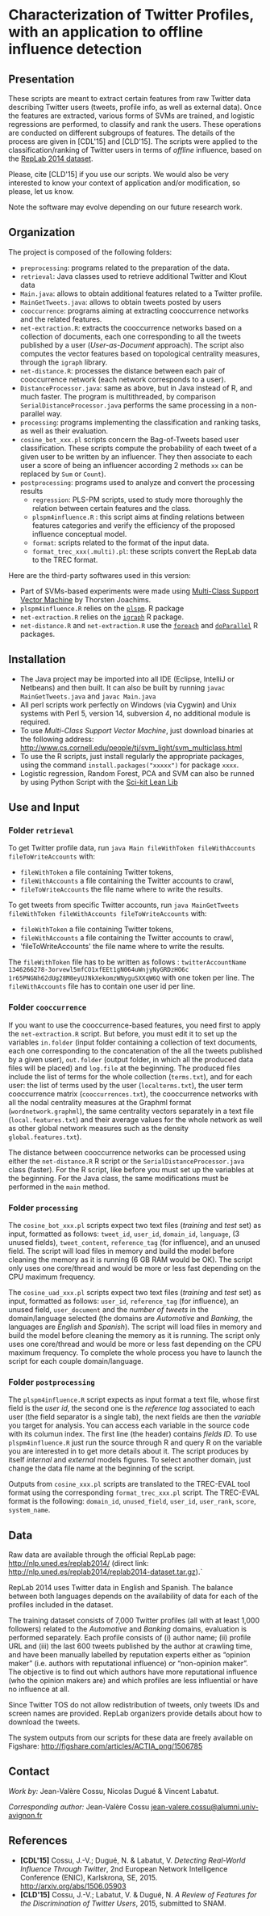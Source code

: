 Characterization of Twitter Profiles, with an application to offline influence detection
==============================


## Presentation
These scripts are meant to extract certain features from raw Twitter data describing Twitter users (tweets, profile info, as well as external data). Once the features are extracted, various forms of SVMs are trained, and logistic regressions are performed, to classify and rank the users. These operations are conducted on different subgroups of features. The details of the process are given in [CDL'15] and [CLD'15]. The scripts were applied to the classification/ranking of Twitter users in terms of *offline* influence, based on the [RepLab 2014 dataset](http://nlp.uned.es/replab2014/).

Please, cite [CLD'15] if you use our scripts. We would also be very interested to know your context of application and/or modification, so please, let us know.

Note the software may evolve depending on our future research work.


## Organization
The project is composed of the following folders:
* `preprocessing`: programs related to the preparation of the data.
 * `retrieval`: Java classes used to retrieve additional Twitter and Klout data
  * `Main.java`: allows to obtain additional features related to a Twitter profile.
  * `MainGetTweets.java`: allows to obtain tweets posted by users
 * `cooccurrence`: programs aiming at extracting cooccurrence networks and the related features.
  * `net-extraction.R`: extracts the cooccurrence networks based on a collection of documents, each one corresponding to all the tweets published by a user (*User-as-Document* approach). The script also computes the vector features based on topological centrality measures, through the `igraph` library.
  * `net-distance.R`: processes the distance between each pair of cooccurrence network (each network corresponds to a user).
  * `DistanceProcessor.java`: same as above, but in Java instead of R, and much faster. The program is multithreaded, by comparison `SerialDistanceProcessor.java` performs the same processing in a non-parallel way.
* `processing`: programs implementing the classification and ranking tasks, as well as their evaluation.
 * `cosine_bot_xxx.pl` scripts concern the Bag-of-Tweets based user classification. These scripts compute the probability of each tweet of a given user to be written by an influencer. They then associate to each user a score of being an influencer according 2 methods `xx` can be replaced by `Sum` or `Count`).
* `postprocessing`: programs used to analyze and convert the processing results
  * `regression`: PLS-PM scripts, used to study more thoroughly the relation between certain features and the class.
   * `plspm4influence.R` : this script aims at finding relations between features categories and verify the efficiency of the proposed influence conceptual model.
  * `format`: scripts related to the format of the input data.
   * `format_trec_xxx(.multi).pl`: these scripts convert the RepLab data to the TREC format.

Here are the third-party softwares used in this version:
* Part of SVMs-based experiments were made using [Multi-Class Support Vector Machine](https://www.cs.cornell.edu/people/tj/svm_light/svm_multiclass.html) by Thorsten Joachims.
* `plspm4influence.R` relies on the [`plspm`](https://cran.r-project.org/web/packages/plspm/index.html). R package 
* `net-extraction.R` relies on the [`igraph`](https://cran.r-project.org/web/packages/igraph/index.html) R package.
* `net-distance.R` and `net-extraction.R` use the [`foreach`](https://cran.r-project.org/web/packages/foreach/index.html) and [`doParallel`](https://cran.r-project.org/web/packages/doParallel/index.html) R packages.


## Installation
* The Java project may be imported into all IDE (Eclipse, IntelliJ or Netbeans) and then built. It can also be built by running `javac MainGetTweets.java` and `javac Main.java` 
* All perl scripts work perfectly on Windows (via Cygwin) and Unix systems with Perl 5, version 14, subversion 4, no additional module is required.
* To use *Multi-Class Support Vector Machine*, just download binaries at the following address: http://www.cs.cornell.edu/people/tj/svm_light/svm_multiclass.html
* To use the R scripts, just install regularly the appropriate packages, using the command `install.packages("xxxxx")` for package `xxxx`.
* Logistic regression, Random Forest, PCA and SVM can also be runned by using Python Script with the [Sci-kit Lean Lib]((http://scikit-learn.org/stable/))


## Use and Input


### Folder `retrieval`
To get Twitter profile data, run `java Main fileWithToken fileWithAccounts fileToWriteAccounts` with: 
* `fileWithToken` a file containing Twitter tokens, 
* `fileWithAccounts` a file containing the Twitter accounts to crawl,
* `fileToWriteAccounts` the file name where to write the results.

To get tweets from specific Twitter accounts, run `java MainGetTweets fileWithToken fileWithAccounts fileToWriteAccounts` with:
* `fileWithToken` a file containing Twitter tokens, 
* `fileWithAccounts` a file containing the Twitter accounts to crawl,
* 'fileToWriteAccounts' the file name where to write the results.

The `fileWithToken` file has to be written as follows : 
`twitterAccountName	1346266278-3orvewl5mfCO1xfEEt1gN064uWnjyNyGRDzHO6c	1r65PNGNh62dUg28M8eyUJNkXekomzWNyguSXXqW6Q` 
with one token per line. The `fileWithAccounts` file has to contain one user id per line.
 

### Folder `cooccurrence`
If you want to use the cooccurrence-based features, you need first to apply the `net-extraction.R` script. But before, you must edit it to set up the variables `in.folder` (input folder containing a collection of text documents, each one corresponding to the concatenation of the all the tweets published by a given user), `out.folder` (output folder, in which all the produced data files will be placed) and `log.file` at the beginning. The produced files include the list of terms for the whole collection (`terms.txt`), and for each user: the list of terms used by the user (`localterms.txt`), the user term cooccurrence matrix (`cooccurrences.txt`), the cooccurrence networks with all the nodal centrality measures at the Graphml format (`wordnetwork.graphml`), the same centrality vectors separately in a text file (`local.features.txt`) and their average values for the whole network as well as other global network measures such as the density `global.features.txt`). 

The distance between cooccurrence networks can be processed using either the `net-distance.R` R script or the `SerialDistanceProcessor.java` class (faster). For the R script, like before you must set up the variables at the beginning. For the Java class, the same modifications must be performed in the `main` method. 


### Folder `processing`
The `cosine_bot_xxx.pl` scripts expect two text files (*training* and *test* set) as input, formatted as follows: `tweet_id`, `user_id`, `domain_id`, `language`, (3 unused fields), `tweet_content`, `reference_tag` (for influence), and an unused field. The script will load files in memory and build the model before cleaning the memory as it is running (6 GB RAM would be OK). The script only uses one core/thread and would be more or less fast depending on the CPU maximum frequency.

The `cosine_uad_xxx.pl` scripts expect two text files (*training* and *test* set) as input, formatted as follows: `user_id`, `reference_tag` (for influence), an unused field, `user_document` and the *number of tweets* in the domain/language selected (the domains are $Automotive$ and $Banking$, the languages are *English* and *Spanish*). The script will load files in memory and build the model before cleaning the memory as it is running. The script only uses one core/thread and would be more or less fast depending on the CPU maximum frequency. To complete the whole process you have to launch the script for each couple domain/language.


### Folder `postprocessing`
The `plspm4influence.R` script expects as input format a text file, whose first field is the *user id*, the second one is the *reference tag* associated to each user (the field separator is a single tab), the next fields are then the *variable* you target for analysis. You can access each variable in the source code with its columun index. The first line (the header) contains *fields ID*. To use `plspm4influence.R` just run the source through R and query R on the variable you are interested in to get more details about it. The script produces by itself *internal* and *external* models figures. To select another domain, just change the data file name at the beginning of the script.

Outputs from `cosine_xxx.pl` scripts are translated to the TREC-EVAL tool format using the corresponding `format_trec_xxx.pl` script. The TREC-EVAL format is the following: `domain_id`, `unused_field`, `user_id`, `user_rank`, `score`, `system_name`.


## Data
Raw data are available through the official RepLab page: http://nlp.uned.es/replab2014/ (direct link: http://nlp.uned.es/replab2014/replab2014-dataset.tar.gz).`

RepLab 2014 uses Twitter data in English and Spanish. The balance between both languages depends on the availability of data for each of the profiles included in the dataset.

The training dataset consists of 7,000 Twitter profiles (all with at least 1,000 followers) related to the *Automotive* and *Banking* domains, evaluation is performed separately.
Each profile consists of (i) author name; (ii) profile URL and (iii) the last 600 tweets published by the author at crawling time, and have been manually labelled by reputation experts either as “opinion maker” (i.e. authors with reputational influence) or “non-opinion maker”. The objective is to find out which authors have more reputational influence (who the opinion makers are) and which profiles are less influential or have no influence at all. 

Since Twitter TOS do not allow redistribution of tweets, only tweets IDs and screen names are provided. RepLab organizers provide details about how to download the tweets.

The system outputs from our scripts for these data are freely available on Figshare: http://figshare.com/articles/ACTIA_png/1506785


## Contact
*Work by:* Jean-Valère Cossu, Nicolas Dugué & Vincent Labatut.

*Corresponding author:* Jean-Valère Cossu <jean-valere.cossu@alumni.univ-avignon.fr>


## References
* **[CDL'15]** Cossu, J.-V.; Dugué, N. & Labatut, V. *Detecting Real-World Influence Through Twitter*, 2nd European Network Intelligence Conference (ENIC), Karlskrona, SE, 2015. http://arxiv.org/abs/1506.05903
* **[CLD'15]** Cossu, J.-V.; Labatut, V. & Dugué, N. *A Review of Features for the Discrimination of Twitter Users*, 2015, submitted to SNAM.
